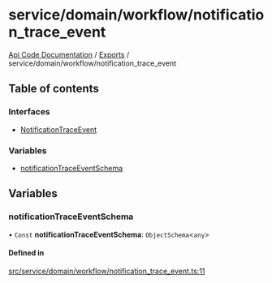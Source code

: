 # service/domain/workflow/notification\_trace\_event
 
[Api Code Documentation](../README.md) / [Exports](../modules.md) / service/domain/workflow/notification\_trace\_event

## Table of contents

### Interfaces

- [NotificationTraceEvent](../interfaces/service_domain_workflow_notification_trace_event.NotificationTraceEvent.md)

### Variables

- [notificationTraceEventSchema](service_domain_workflow_notification_trace_event.md#notificationtraceeventschema)

## Variables

### notificationTraceEventSchema

• `Const` **notificationTraceEventSchema**: `ObjectSchema`\<`any`\>

#### Defined in

[src/service/domain/workflow/notification_trace_event.ts:11](https://github.com/openkfw/TruBudget/blob/2e43ea7/api/src/service/domain/workflow/notification_trace_event.ts#L11)
